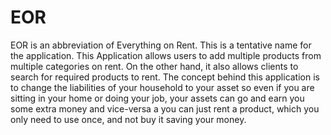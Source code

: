 # EOR
EOR is an abbreviation of Everything on Rent. This is a tentative name for the application. This Application allows users to add multiple products from multiple categories on rent. On the other hand, it also allows clients to search for required products to rent. The concept behind this application is to change the liabilities of your household to your asset so even if you are sitting in your home or doing your job, your assets can go and earn you some extra money and vice-versa a you can just rent a product, which you only need to use once, and not buy it saving your money.
